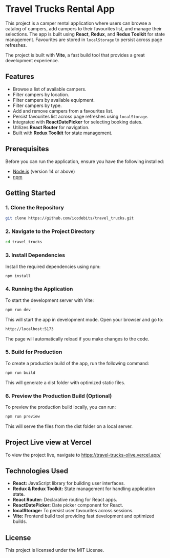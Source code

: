 # Travel Trucks Rental App

This project is a camper rental application where users can browse a catalog of campers, add campers to their favourites list, and manage their selections. The app is built using **React**, **Redux**, and **Redux Toolkit** for state management. Favourites are stored in `localStorage` to persist across page refreshes.

The project is built with **Vite**, a fast build tool that provides a great development experience.

## Features

- Browse a list of available campers.
- Filter campers by location.
- Filter campers by available equipment.
- Filter campers by type.
- Add and remove campers from a favourites list.
- Persist favourites list across page refreshes using `localStorage`.
- Integrated with **ReactDatePicker** for selecting booking dates.
- Utilizes **React Router** for navigation.
- Built with **Redux Toolkit** for state management.

## Prerequisites

Before you can run the application, ensure you have the following installed:

- [Node.js](https://nodejs.org/) (version 14 or above)
- [npm](https://www.npmjs.com/)

## Getting Started

### 1. Clone the Repository

```bash
git clone https://github.com/icodebits/travel_trucks.git
```

### 2. Navigate to the Project Directory
```bash
cd travel_trucks
```

### 3. Install Dependencies
Install the required dependencies using npm:

```bash
npm install
```

### 4. Running the Application
To start the development server with Vite:

```bash
npm run dev
```
This will start the app in development mode. Open your browser and go to:

```bash
http://localhost:5173
```
The page will automatically reload if you make changes to the code.

### 5. Build for Production
To create a production build of the app, run the following command:

```bash
npm run build
```
This will generate a dist folder with optimized static files.

### 6. Preview the Production Build (Optional)
To preview the production build locally, you can run:

```bash
npm run preview
```

This will serve the files from the dist folder on a local server.

## Project Live view at Vercel

To view the project live, navigate to https://travel-trucks-olive.vercel.app/

## Technologies Used

+ **React:** JavaScript library for building user interfaces.
+ **Redux & Redux Toolkit:** State management for handling application state.
+ **React Router:** Declarative routing for React apps.
+ **ReactDatePicker:** Date picker component for React.
+ **localStorage:** To persist user favourites across sessions.
+ **Vite:** Frontend build tool providing fast development and optimized builds.

## License

This project is licensed under the MIT License.